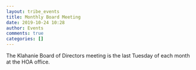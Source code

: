 ```yaml
---
layout: tribe_events
title: Monthly Board Meeting
date: 2019-10-24 10:28
author: Events
comments: true
categories: []
---
```

The Klahanie Board of Directors meeting is the last Tuesday of each month at the HOA office.
